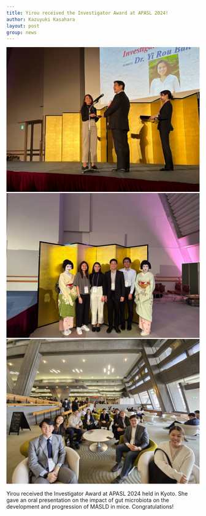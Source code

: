 ```yaml
---
title: Yirou received the Investigator Award at APASL 2024!
author: Kazuyuki Kasahara
layout: post
group: news
---
```

 <img src="/static/img/news/APASL1.jpeg"  class="img-fluid">

<img src="/static/img/news/APASL2.jpeg"  class="img-fluid">

<img src="/static/img/news/APASL3.jpeg"  class="img-fluid">

Yirou received the Investigator Award at APASL 2024 held in Kyoto. She gave an oral presentation on the impact of gut microbiota on the development and progression of MASLD in mice. Congratulations!
